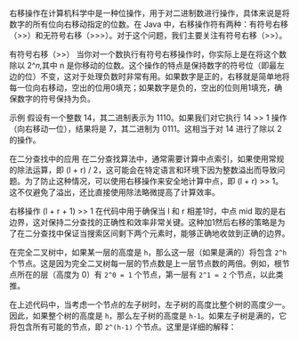 右移操作在计算机科学中是一种位操作，用于对二进制数进行操作，具体来说是将数字的所有位向右移动指定的位数。在 Java 中，右移操作符有两种：有符号右移（>>）和无符号右移（>>>）。对于这个问题，我们主要关注有符号右移（>>）。

有符号右移（>>）
当你对一个数执行有符号右移操作时，你实际上是在将这个数除以 
2^𝑛,其中 n 是你移动的位数。这个操作的特点是保持数字的符号位（即最左边的位）不变，这对于处理负数时非常有用。如果数字是正的，右移就是简单地将每一位向右移动，空出的位用0填充；如果数字是负的，空出的位则用1填充，确保数字的符号保持为负。

示例
假设有一个整数 14，其二进制表示为 1110。如果我们对它执行 14 >> 1 操作（向右移动一位），结果将是 7，其二进制为 0111。这相当于对 14 进行了除以 2 的操作。

在二分查找中的应用
在二分查找算法中，通常需要计算中点索引，如果使用常规的除法运算，即 (l + r) / 2，这可能会在特定语言和环境下因为整数溢出而导致问题。为了防止这种情况，可以使用右移操作来安全地计算中点，即 (l + r) >> 1。这不仅避免了溢出，还比直接使用除法略微提高了计算效率。

右移操作 (l + r + 1) >> 1 在代码中用于确保当 l 和 r 相差1时，中点 mid 取的是右边界，这对保持二分查找的正确性和效率非常关键。这种加1然后右移的策略是为了在二分查找中保证当搜索区间剩下两个元素时，能够正确地收敛到正确的边界。


在完全二叉树中，如果某一层的高度是 `h`，那么这一层（如果是满的）将包含 `2^h` 个节点。这是因为完全二叉树每一层的节点数是上一层节点数的两倍。例如，根节点所在的层（高度为 0）有 `2^0 = 1` 个节点，第一层有 `2^1 = 2` 个节点，以此类推。

在上述代码中，当考虑一个节点的左子树时，左子树的高度比整个树的高度少一。因此，如果整个树的高度是 `h`，那么左子树的高度是 `h-1`。如果左子树是满的，它将包含所有可能的节点，即 `2^(h-1)` 个节点。这里是详细的解释：




